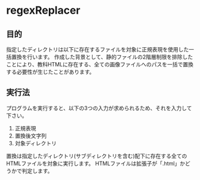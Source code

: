 # regexReplacer


## 目的

指定したディレクトリは以下に存在するファイルを対象に正規表現を使用した一括置換を行います。
作成した背景として、静的ファイルの2階層制限を排除したことにより、教科HTMLに存在する、全ての画像ファイルへのパスを一括で置換する必要性が生じたことがあります。


## 実行法

プログラムを実行すると、以下の3つの入力が求められるため、それを入力して下さい。

1. 正規表現
2. 置換後文字列
3. 対象ディレクトリ

置換は指定したディレクトリ(サブディレクトリを含む)配下に存在する全てのHTMLファイルを対象に実行します。
HTMLファイルは拡張子が「.html」かどうかで判定します。




